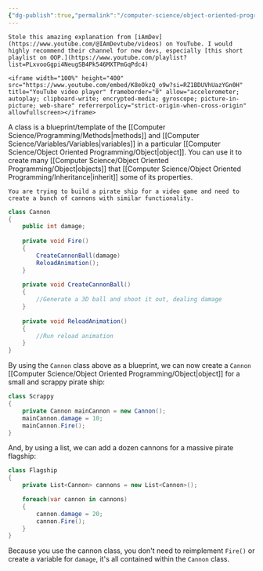 ```yaml
---
{"dg-publish":true,"permalink":"/computer-science/object-oriented-programming/class/","tags":["beginner","intermediate","unfinished"],"noteIcon":"1"}
---
```


```ad-info
Stole this amazing explanation from [iAmDev](https://www.youtube.com/@IAmDevtube/videos) on YouTube. I would highly recommend their channel for new devs, especially [this short playlist on OOP.](https://www.youtube.com/playlist?list=PLxvooGgpi4NeugSB4Pk546MXTPmGqPdc4)

<iframe width="100%" height="400" src="https://www.youtube.com/embed/K8eOkzQ_o9w?si=RZ1BDUVhUazYGn0H" title="YouTube video player" frameborder="0" allow="accelerometer; autoplay; clipboard-write; encrypted-media; gyroscope; picture-in-picture; web-share" referrerpolicy="strict-origin-when-cross-origin" allowfullscreen></iframe>
```

A class is a blueprint/template of the [[Computer Science/Programming/Methods\|methods]] and [[Computer Science/Variables/Variables\|variables]] in a particular [[Computer Science/Object Oriented Programming/Object\|object]]. You can use it to create many [[Computer Science/Object Oriented Programming/Object\|objects]] that [[Computer Science/Object Oriented Programming/Inheritance\|inherit]] some of its properties.

```ad-example
You are trying to build a pirate ship for a video game and need to create a bunch of cannons with similar functionality.
```
```csharp
class Cannon 
{
	public int damage;
	
	private void Fire()
	{
		CreateCannonBall(damage)
		ReloadAnimation();
	}
	
	private void CreateCannonBall()
	{
		//Generate a 3D ball and shoot it out, dealing damage
	}
	
	private void ReloadAnimation()
	{
		//Run reload animation
	}
}
```

By using the `Cannon` class above as a blueprint, we can now create a `Cannon` [[Computer Science/Object Oriented Programming/Object\|object]] for a small and scrappy pirate ship:

```csharp
class Scrappy 
{
	private Cannon mainCannon = new Cannon();
	mainCannon.damage = 10;
	mainCannon.Fire();
}
```

 And, by using a list, we can add a dozen cannons for a massive pirate flagship:

```csharp
class Flagship 
{
	private List<Cannon> cannons = new List<Cannon>();

	foreach(var cannon in cannons)
	{
		cannon.damage = 20;
		cannon.Fire();
	}
}
```

Because you use the cannon class, you don't need to reimplement `Fire()` or create a variable for `damage`, it's all contained within the `Cannon` class.